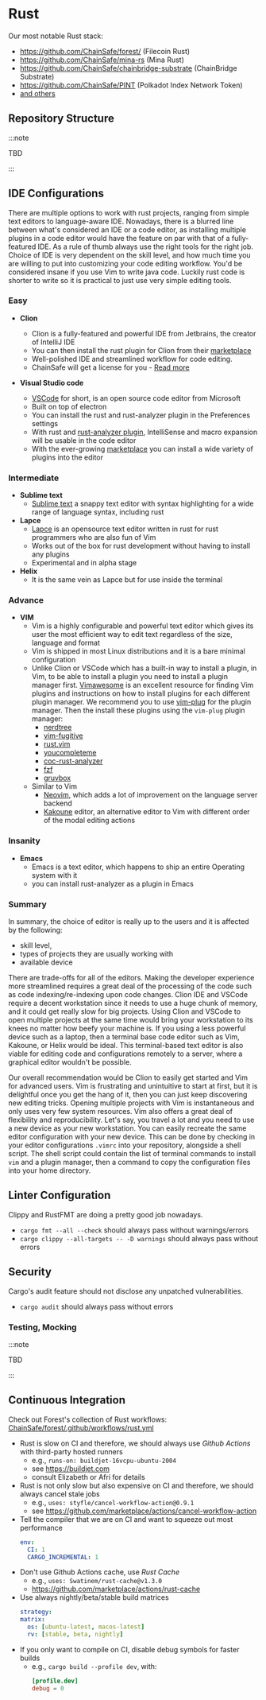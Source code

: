 # Rust
Our most notable Rust stack:
* https://github.com/ChainSafe/forest/ (Filecoin Rust)
* https://github.com/ChainSafe/mina-rs (Mina Rust)
* https://github.com/ChainSafe/chainbridge-substrate (ChainBridge Substrate)
* https://github.com/ChainSafe/PINT (Polkadot Index Network Token)
* [and others](https://github.com/chainsafe?q=&type=all&language=rust&sort=)

## Repository Structure

:::note

TBD

:::

## IDE Configurations

There are multiple options to work with rust projects, ranging from simple text editors to language-aware IDE.
Nowadays, there is a blurred line between what's considered an IDE or a code editor, as installing multiple plugins in a code editor would have the feature on par with that of a fully-featured IDE.
As a rule of thumb always use the right tools for the right job.
Choice of IDE is very dependent on the skill level, and how much time you are willing to put into customizing your code editing workflow.
You'd be considered insane if you use Vim to write java code.
Luckily rust code is shorter to write so it is practical to just use very simple editing tools.

### Easy
- **Clion**
    - Clion is a fully-featured and powerful IDE from Jetbrains, the creator of IntelliJ IDE
    - You can then install the rust plugin for Clion from their [marketplace](https://plugins.jetbrains.com/plugin/8182-rust)
    - Well-polished IDE and streamlined workflow for code editing.
    - ChainSafe will get a license for you - [Read more](../../5_the-formal-stuff/process_and_policy.md#requesting-license)

- **Visual Studio code**
    - [VSCode](https://github.com/microsoft/vscode) for short, is an open source code editor from Microsoft
    - Built on top of electron
    - You can install the rust and rust-analyzer plugin in the Preferences settings
    - With rust and [rust-analyzer plugin](https://marketplace.visualstudio.com/items?itemName=matklad.rust-analyzer), IntelliSense and macro expansion will be usable in the code editor
    - With the ever-growing [marketplace](https://marketplace.visualstudio.com/vscode) you can install a wide variety of plugins into the editor

### Intermediate
- **Sublime text**
    - [Sublime text](https://www.sublimetext.com/) a snappy text editor with syntax highlighting for a wide range of language syntax, including rust
- **Lapce**
    - [Lapce](https://github.com/lapce/lapce) is an opensource text editor written in rust for rust programmers who are also fun of Vim
    - Works out of the box for rust development without having to install any plugins
    - Experimental and in alpha stage
- **Helix**
    - It is the same vein as Lapce but for use inside the terminal


### Advance
- **VIM**
    - Vim is a highly configurable and powerful text editor which gives its user the most efficient way to edit text regardless of the size, language and format
    - Vim is shipped in most Linux distributions and it is a bare minimal configuration
    - Unlike Clion or VSCode which has a built-in way to install a plugin, in Vim, to be able to install a plugin you need to install a plugin manager first.
      [Vimawesome](https://vimawesome.com/) is an excellent resource for finding Vim plugins and instructions on how to install plugins for each different plugin manager.
      We recommend you to use [vim-plug](https://github.com/junegunn/vim-plug) for the plugin manager.
      Then the install these plugins using the `vim-plug` plugin manager:
        - [nerdtree](https://vimawesome.com/plugin/nerdtree-red)
        - [vim-fugitive](https://vimawesome.com/plugin/fugitive-vim)
        - [rust.vim](https://vimawesome.com/plugin/rust-vim-superman)
        - [youcompleteme](https://vimawesome.com/plugin/youcompleteme)
        - [coc-rust-analyzer](https://github.com/fannheyward/coc-rust-analyzer)
        - [fzf](https://vimawesome.com/plugin/fzf)
        - [gruvbox](https://vimawesome.com/plugin/gruvbox)
    - Similar to Vim
        - [Neovim](https://neovim.io/), which adds a lot of improvement on the language server backend
        - [Kakoune](https://kakoune.org/) editor, an alternative editor to Vim with different order of the modal editing actions

### Insanity
- **Emacs**
    - Emacs is a text editor, which happens to ship an entire Operating system with it
    - you can install rust-analyzer as a plugin in Emacs

### Summary
In summary, the choice of editor is really up to the users and it is affected by the following:
 - skill level,
 - types of projects they are usually working with
 - available device

There are trade-offs for all of the editors. Making the developer experience more streamlined requires a great deal of the processing of the code such as code indexing/re-indexing upon code changes.
Clion IDE and VSCode require a decent workstation since it needs to use a huge chunk of memory, and it could get really slow for big projects.
Using Clion and VSCode to open multiple projects at the same time would bring your workstation to its knees no matter how beefy your machine is.
If you using a less powerful device such as a laptop, then a terminal base code editor such as Vim, Kakoune, or Helix would be ideal.
This terminal-based text editor is also viable for editing code and configurations remotely to a server, where a graphical editor wouldn't be possible.

Our overall recommendation would be Clion to easily get started and Vim for advanced users.
Vim is frustrating and unintuitive to start at first, but it is delightful once you get the hang of it, then you can just keep discovering new editing tricks.
Opening multiple projects with Vim is instantaneous and only uses very few system resources.
Vim also offers a great deal of flexibility and reproducibility. Let's say, you travel a lot and you need to use a new device as your new workstation.
You can easily recreate the same editor configuration with your new device.
This can be done by checking in your editor configurations `.vimrc` into your repository, alongside a shell script.
The shell script could contain the list of terminal commands to install `vim` and a plugin manager, then a command to copy the configuration files into your home directory.


## Linter Configuration
Clippy and RustFMT are doing a pretty good job nowadays.
* `cargo fmt --all --check` should always pass without warnings/errors
* `cargo clippy --all-targets -- -D warnings` should always pass without errors

## Security
Cargo's audit feature should not disclose any unpatched vulnerabilities.
* `cargo audit` should always pass without errors

### Testing, Mocking

:::note

TBD

:::

## Continuous Integration
Check out Forest's collection of Rust workflows: [ChainSafe/forest/.github/workflows/rust.yml](https://github.com/ChainSafe/forest/blob/main/.github/workflows/rust.yml)

* Rust is slow on CI and therefore, we should always use _Github Actions_ with third-party hosted runners
  * e.g., `runs-on: buildjet-16vcpu-ubuntu-2004`
  * see https://buildjet.com
  * consult Elizabeth or Afri for details
* Rust is not only slow but also expensive on CI and therefore, we should always cancel stale jobs
  * e.g., `uses: styfle/cancel-workflow-action@0.9.1`
  * see https://github.com/marketplace/actions/cancel-workflow-action
* Tell the compiler that we are on CI and want to squeeze out most performance
    ```yaml
    env:
      CI: 1
      CARGO_INCREMENTAL: 1
    ```
* Don't use Github Actions cache, use _Rust Cache_
  * e.g., `uses: Swatinem/rust-cache@v1.3.0`
  * https://github.com/marketplace/actions/rust-cache
* Use always nightly/beta/stable build matrices
    ```yaml
    strategy:
    matrix:
      os: [ubuntu-latest, macos-latest]
      rv: [stable, beta, nightly]
    ```
* If you only want to compile on CI, disable debug symbols for faster builds
  * e.g., `cargo build --profile dev`, with:
    ```toml
    [profile.dev]
    debug = 0
    ```
